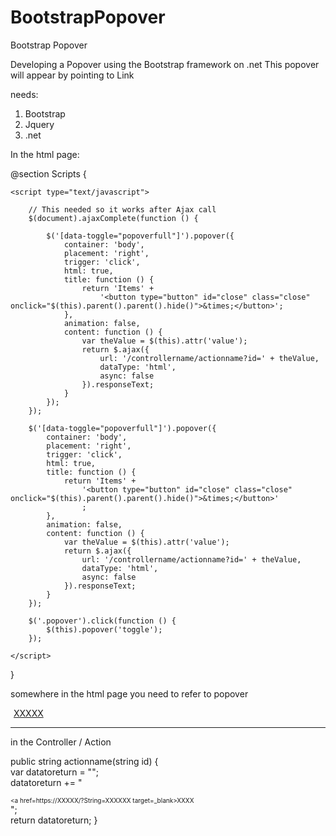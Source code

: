# BootstrapPopover
Bootstrap Popover

Developing a Popover using the Bootstrap framework on .net
This popover will appear by pointing to Link

needs:
1) Bootstrap
2) Jquery
3) .net


In the html page:

@section Scripts {   

    <script type="text/javascript">
        
        // This needed so it works after Ajax call
        $(document).ajaxComplete(function () {

            $('[data-toggle="popoverfull"]').popover({
                container: 'body',
                placement: 'right',
                trigger: 'click',
                html: true,
                title: function () {
                    return 'Items' +
                        '<button type="button" id="close" class="close" onclick="$(this).parent().parent().hide()">&times;</button>';
                },
                animation: false,
                content: function () {
                    var theValue = $(this).attr('value');                    
                    return $.ajax({
                        url: '/controllername/actionname?id=' + theValue,
                        dataType: 'html',
                        async: false
                    }).responseText;                    
                }
            });
        });

        $('[data-toggle="popoverfull"]').popover({
            container: 'body',
            placement: 'right',
            trigger: 'click',
            html: true,
            title: function () {
                return 'Items' +
                    '<button type="button" id="close" class="close" onclick="$(this).parent().parent().hide()">&times;</button>'
                    ;
            },
            animation: false,
            content: function () {
                var theValue = $(this).attr('value');                
                return $.ajax({
                    url: '/controllername/actionname?id=' + theValue,
                    dataType: 'html',
                    async: false
                }).responseText;
            }
        });
        
        $('.popover').click(function () {            
            $(this).popover('toggle');
        });

    </script>   
}

<style>
    .popover {
        width: 500px !important;
        max-width: 500px !important;
    }
</style>

somewhere in the html page you need to refer to popover

<td style="font-size:10px;">                    
                        <u style="padding-left:5px" data-toggle=popoverfull value="XXXXX">XXXXX</u> 
                </td>      

---------------------------------------------------------------------------------------

in the Controller / Action

public string actionname(string id)
        {    
            var datatoreturn = "";           
            datatoreturn += "<div style=font-size:x-small;><a href=https://XXXXX/?String=XXXXXX target=_blank>XXXX</a></div>";   
            return datatoreturn;
        }

